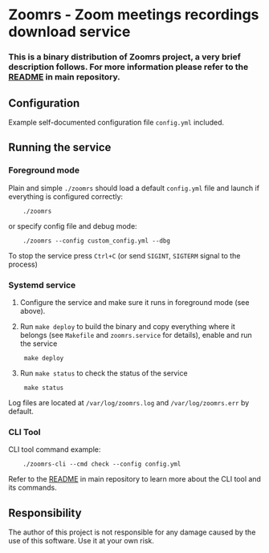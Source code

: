 # Zoomrs - Zoom meetings recordings download service

### This is a binary distribution of Zoomrs project, a very brief description follows. For more information please refer to the [README](https://github.com/parmaster/zoomrs#readme) in main repository.

## Configuration
Example self-documented configuration file `config.yml` included.

## Running the service

### Foreground mode 
Plain and simple `./zoomrs` should load a default `config.yml` file and launch if everything is configured correctly:

		./zoomrs

or specify config file and debug mode:

		./zoomrs --config custom_config.yml --dbg

To stop the service press `Ctrl+C` (or send `SIGINT`, `SIGTERM` signal to the process)

### Systemd service
1. Configure the service and make sure it runs in foreground mode (see above).
2. Run `make deploy` to build the binary and copy everything where it belongs (see `Makefile` and `zoomrs.service` for details), enable and run the service

		make deploy

3. Run `make status` to check the status of the service

		make status

Log files are located at `/var/log/zoomrs.log` and `/var/log/zoomrs.err` by default.

### CLI Tool
CLI tool command example:

		./zoomrs-cli --cmd check --config config.yml

Refer to the [README](https://github.com/parmaster/zoomrs#readme) in main repository to learn more about the CLI tool and its commands.

## Responsibility
The author of this project is not responsible for any damage caused by the use of this software. Use it at your own risk.